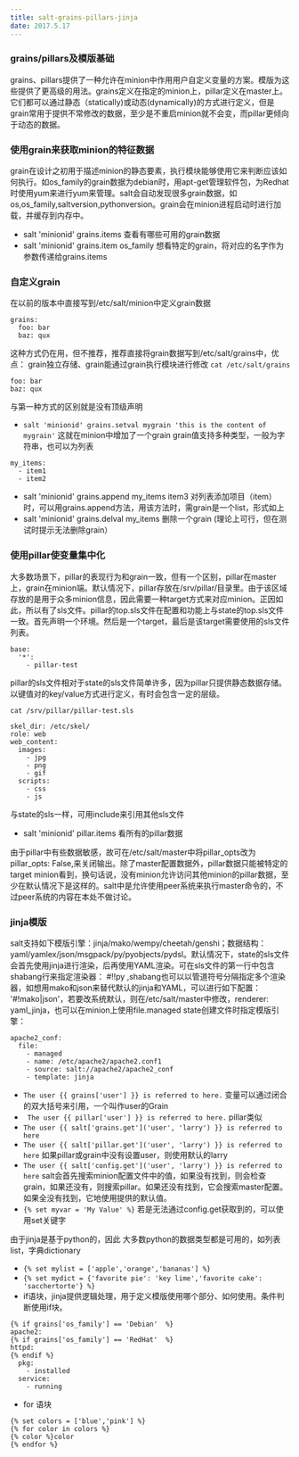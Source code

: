 ```yaml
---
title: salt-grains-pillars-jinja
date: 2017.5.17
---
```

### grains/pillars及模版基础
grains、pillars提供了一种允许在minion中作用用户自定义变量的方案。模版为这些提供了更高级的用法。grains定义在指定的minion上，pillar定义在master上。它们都可以通过静态（statically)或动态(dynamically)的方式进行定义，但是grain常用于提供不常修改的数据，至少是不重启minion就不会变，而pillar更倾向于动态的数据。

### 使用grain来获取minion的特征数据
grain在设计之初用于描述minion的静态要素，执行模块能够使用它来判断应该如何执行。如os_family的grain数据为debian时，用apt-get管理软件包，为Redhat时使用yum来进行yum来管理。salt会自动发现很多grain数据，如os,os_family,saltversion,pythonversion。grain会在minion进程启动时进行加载，并缓存到内存中。

+ salt 'minionid' grains.items  查看有哪些可用的grain数据
+ salt 'minionid' grains.item os_family 想看特定的grain，将对应的名字作为参数传递给grains.items

### 自定义grain
 在以前的版本中直接写到/etc/salt/minion中定义grain数据
```
grains:
  foo: bar
  baz: qux
```
 这种方式仍在用，但不推荐，推荐直接将grain数据写到/etc/salt/grains中，优点： grain独立存储、grain能通过grain执行模块进行修改
` cat /etc/salt/grains `
```
foo: bar
baz: qux
```
与第一种方式的区别就是没有顶级声明

+ `salt 'minionid' grains.setval mygrain 'this is the content of mygrain'`  这就在minion中增加了一个grain
grain值支持多种类型，一般为字符串，也可以为列表
```
my_items:
  - item1
  - item2
```
+ salt 'minionid' grains.append my_items item3  对列表添加项目（item）时，可以用grains.append方法，用该方法时，需grain是一个list，形式如上
+ salt 'minionid' grains.delval my_items    删除一个grain (理论上可行，但在测试时提示无法删除grain）

### 使用pillar使变量集中化
大多数场景下，pillar的表现行为和grain一致，但有一个区别，pillar在master上，grain在minion端。默认情况下，pillar存放在/srv/pillar/目录里。由于该区域存放的是用于众多minion信息，因此需要一种target方式来对应minion。正因如此，所以有了sls文件。pillar的top.sls文件在配置和功能上与state的top.sls文件一致。首先声明一个环境。然后是一个target，最后是该target需要使用的sls文件列表。
```
base:
  '*':
    - pillar-test
```
pillar的sls文件相对于state的sls文件简单许多，因为pillar只提供静态数据存储。以键值对的key/value方式进行定义，有时会包含一定的层级。

`cat /srv/pillar/pillar-test.sls`
```
skel_dir: /etc/skel/
role: web
web_content:
  images:
    - jpg
    - png
    - gif
  scripts:
    - css
    - js
```
与state的sls一样，可用include来引用其他sls文件

+ salt 'minionid' pillar.items  看所有的pillar数据

 由于pillar中有些数据敏感，故可在/etc/salt/master中将pillar_opts改为pillar_opts: False,来关闭输出。除了master配置数据外，pillar数据只能被特定的target minion看到，换句话说，没有minion允许访问其他minion的pillar数据，至少在默认情况下是这样的。salt中是允许使用peer系统来执行master命令的，不过peer系统的内容在本处不做讨论。


### jinja模版
salt支持如下模版引擎：jinja/mako/wempy/cheetah/genshi；数据结构：yaml/yamlex/json/msgpack/py/pyobjects/pydsl。默认情况下，state的sls文件会首先使用jinja进行渲染，后再使用YAML渲染。可在sls文件的第一行中包含shabang行来指定渲染器： #!!py ,shabang也可以以管道符号分隔指定多个渲染器，如想用mako和json来替代默认的jinja和YAML，可以进行如下配置： '#!mako|json'，若要改系统默认，则在/etc/salt/master中修改，renderer: yaml_jinja，也可以在minion上使用file.managed state创建文件时指定模版引擎：
```
apache2_conf:
  file:
    - managed
    - name: /etc/apache2/apache2.conf1
    - source: salt://apache2/apache2_conf
    - template: jinja
```

+ ` The user {{ grains['user'] }} is referred to here. `
变量可以通过闭合的双大括号来引用，一个叫作user的Grain
+ ` The user {{ pillar['user'] }} is referred to here.`
pillar类似
+ ` The user {{ salt['grains.get']('user', 'larry') }} is referred to here `
+ ` The user {{ salt['pillar.get']('user', 'larry') }} is referred to here `
如果pillar或grain中没有设置user，则使用默认的larry
+ ` The user {{ salt['config.get']('user', 'larry') }} is referred to here `
salt会首先搜索minion配置文件中的值，如果没有找到，则会检查grain，如果还没有，则搜索pillar。如果还没有找到，它会搜索master配置。如果全没有找到，它地使用提供的默认值。
+ ` {% set myvar = 'My Value' %} `
若是无法通过config.get获取到的，可以使用set关键字

由于jinja是基于python的，因此 大多数python的数据类型都是可用的，如列表list，字典dictionary
+ ` {% set mylist = ['apple','orange','bananas'] %} `
+ ` {% set mydict = {'favorite pie': 'key lime','favorite cake': 'sacchertorte'} %} `
+ if语块，jinja提供逻辑处理，用于定义模版使用哪个部分、如何使用。条件判断使用if块。

```
{% if grains['os_family'] == 'Debian'  %}
apache2:
{% if grains['os_family'] == 'RedHat'  %}
httpd:
{% endif %}
  pkg:
    - installed
  service:
    - running
```
+ for 语块
```
{% set colors = ['blue','pink'] %}
{% for color in colors %}
{% color %}color
{% endfor %}
```
